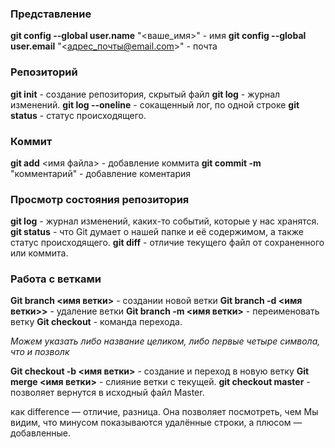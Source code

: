 

### Представление

**git config --global user.name** "<ваше_имя>" - имя
**git config --global user.email** "<адрес_почты@email.com>" - почта

### Репозиторий

**git init** - создание репозитория, скрытый файл
**git log** - журнал изменений.
**git log --oneline** - сокащенный лог, по одной строке 
**git status** - статус происходящего.

### Коммит

**git add** <имя файла> - добавление коммита
**git commit -m** "комментарий" - добавление коментария

### Просмотр состояния репозитория

**git log** - журнал изменений, каких-то событий, которые у нас хранятся.
**git status** -  что Git думает о нашей папке и её содержимом, а также статус происходящего.
**git diff** - отличие текущего файл от сохраненного или коммита.


### Работа с ветками

**Git branch <имя ветки>** - создании новой ветки 
**Git branch -d <имя ветки>>** - удаление ветки
**Git branch -m <имя ветки>** - переименовать ветку
**Git checkout**  - команда перехода.
 

_Можем указать либо название целиком, либо первые четыре символа, что и позволк_

**Git checkout -b <имя ветки>** - создание и переход в новую ветку
**Git merge <имя ветки>** - слияние ветки с текущей.
**git checkout master** - позволяет вернутся в исходный файл
Master.





 как difference — отличие, разница. Она позволяет посмотреть, чем  Мы видим, что минусом показываются удалённые строки, а плюсом — добавленные.
